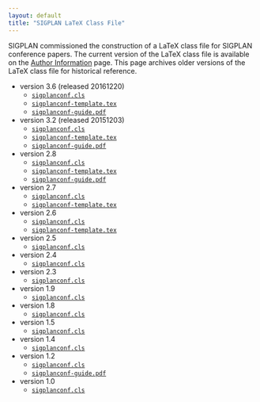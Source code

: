 ```yaml
---
layout: default
title: "SIGPLAN LaTeX Class File"
---
```


SIGPLAN commissioned the construction of a LaTeX class file for
SIGPLAN conference papers.  The current version of the LaTeX class
file is available on the [Author Information](/Resources/Author) page.
This page archives older versions of the LaTeX class file for
historical reference.

* version 3.6 (released 20161220)
    - [`sigplanconf.cls`](/sites/default/files/sigplanconf/3.6/sigplanconf.cls)
    - [`sigplanconf-template.tex`](/sites/default/files/sigplanconf/3.6/sigplanconf-template.tex)
    - [`sigplanconf-guide.pdf`](/sites/default/files/sigplanconf/3.6/sigplanconf-guide.pdf)
* version 3.2 (released 20151203)
    - [`sigplanconf.cls`](/sites/default/files/sigplanconf/3.2/sigplanconf.cls)
    - [`sigplanconf-template.tex`](/sites/default/files/sigplanconf/3.2/sigplanconf-template.tex)
    - [`sigplanconf-guide.pdf`](/sites/default/files/sigplanconf/3.2/sigplanconf-guide.pdf)
* version 2.8
    - [`sigplanconf.cls`](/sites/default/files/sigplanconf/2.8/sigplanconf.cls)
    - [`sigplanconf-template.tex`](/sites/default/files/sigplanconf/2.8/sigplanconf-template.tex)
    - [`sigplanconf-guide.pdf`](/sites/default/files/sigplanconf/2.8/sigplanconf-guide.pdf)
* version 2.7
    - [`sigplanconf.cls`](/sites/default/files/sigplanconf/2.7/sigplanconf.cls)
    - [`sigplanconf-template.tex`](/sites/default/files/sigplanconf/2.7/sigplanconf-template.tex)
* version 2.6
    - [`sigplanconf.cls`](/sites/default/files/sigplanconf/2.6/sigplanconf.cls)
    - [`sigplanconf-template.tex`](/sites/default/files/sigplanconf/2.6/sigplanconf-template.tex)
* version 2.5
    - [`sigplanconf.cls`](/sites/default/files/sigplanconf/2.5/sigplanconf.cls)
* version 2.4
    - [`sigplanconf.cls`](/sites/default/files/sigplanconf/2.4/sigplanconf.cls)
* version 2.3
    - [`sigplanconf.cls`](/sites/default/files/sigplanconf/2.3/sigplanconf.cls)
* version 1.9
    - [`sigplanconf.cls`](/sites/default/files/sigplanconf/1.9/sigplanconf.cls)
* version 1.8
    - [`sigplanconf.cls`](/sites/default/files/sigplanconf/1.8/sigplanconf.cls)
* version 1.5
    - [`sigplanconf.cls`](/sites/default/files/sigplanconf/1.5/sigplanconf.cls)
* version 1.4
    - [`sigplanconf.cls`](/sites/default/files/sigplanconf/1.4/sigplanconf.cls)
* version 1.2
    - [`sigplanconf.cls`](/sites/default/files/sigplanconf/1.2/sigplanconf.cls)
    - [`sigplanconf-guide.pdf`](/sites/default/files/sigplanconf/1.2/sigplanconf-guide.pdf)
* version 1.0
    - [`sigplanconf.cls`](/sites/default/files/sigplanconf/1.0/sigplanconf.cls)
